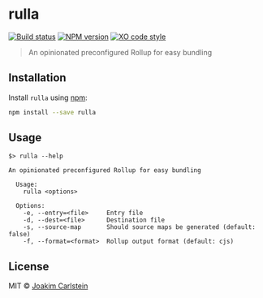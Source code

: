 # rulla

[![Build status][travis-image]][travis-url] [![NPM version][npm-image]][npm-url] [![XO code style][codestyle-image]][codestyle-url]

> An opinionated preconfigured Rollup for easy bundling

## Installation

Install `rulla` using [npm](https://www.npmjs.com/):

```bash
npm install --save rulla
```

## Usage

```
$> rulla --help

An opinionated preconfigured Rollup for easy bundling

  Usage:
    rulla <options>

  Options:
    -e, --entry=<file>     Entry file
    -d, --dest=<file>      Destination file
    -s, --source-map       Should source maps be generated (default: false)
    -f, --format=<format>  Rollup output format (default: cjs)
```


## License

MIT © [Joakim Carlstein](http://joakim.beng.se)

[npm-url]: https://npmjs.org/package/rulla
[npm-image]: https://badge.fury.io/js/rulla.svg
[travis-url]: https://travis-ci.org/joakimbeng/rulla
[travis-image]: https://travis-ci.org/joakimbeng/rulla.svg?branch=master
[codestyle-url]: https://github.com/sindresorhus/xo
[codestyle-image]: https://img.shields.io/badge/code%20style-XO-5ed9c7.svg?style=flat
